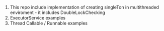 1. This repo include implementation of creating singleTon in multithreaded enviroment - it includes DoubleLockChecking
2. ExecutorService examples
3. Thread Callable / Runnable examples
   
